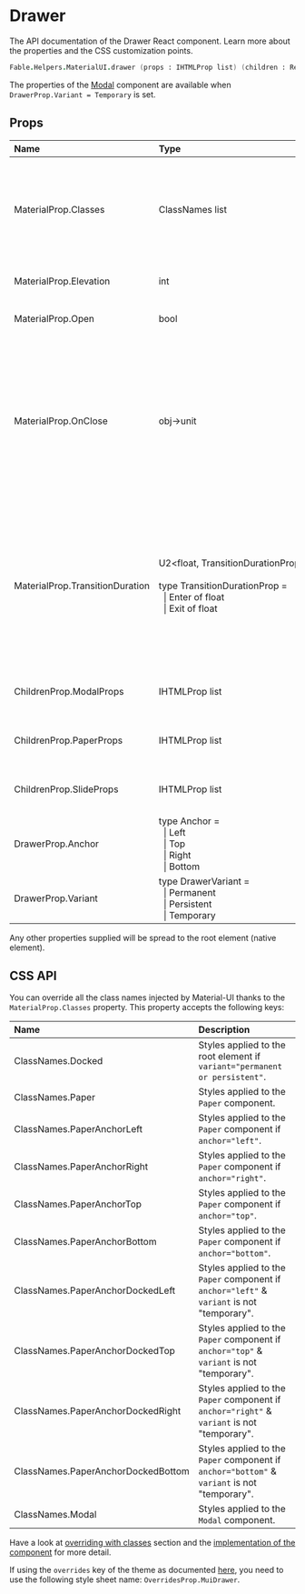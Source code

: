 # Drawer

<p class="description">The API documentation of the Drawer React component. Learn more about the properties and the CSS customization points.</p>

```fsharp
Fable.Helpers.MaterialUI.drawer (props : IHTMLProp list) (children : ReactElement list) : ReactElement
```

The properties of the [Modal](#/api/modal) component are available
when `DrawerProp.Variant = Temporary` is set.

## Props

| Name | Type | Default | Description |
|:-----|:-----|:--------|:------------|
| <span class="prop-name">MaterialProp.Classes</span> | <span class="prop-type">ClassNames list</span> |   | Override or extend the styles applied to the component.  See CSS API below for more details.  |
| <span class="prop-name">MaterialProp.Elevation</span> | <span class="prop-type">int</span> | <span class="prop-default">16</span> | The elevation of the drawer. |
| <span class="prop-name">MaterialProp.Open</span> | <span class="prop-type">bool</span> | <span class="prop-default">false</span> | If `true`, the drawer is open. |
| <span class="prop-name">MaterialProp.OnClose</span> | <span class="prop-type">obj->unit</span> |   | Callback fired when the component requests to be closed.<br><br>**Signature:**<br>`(event : obj) -> unit`<br>*event:* The event source of the callback |
| <span class="prop-name">MaterialProp.TransitionDuration</span> | <span class="prop-type">U2&lt;float,&nbsp;TransitionDurationProp&nbsp;list&gt;<br><br>type&nbsp;TransitionDurationProp&nbsp;=<br>&nbsp;&nbsp;&#124;&nbsp;Enter&nbsp;of&nbsp;float<br>&nbsp;&nbsp;&#124;&nbsp;Exit&nbsp;of&nbsp;float<br></span> | <span class="prop-default">{ enter: duration.enteringScreen, exit: duration.leavingScreen }</span> | The duration for the transition, in milliseconds. You may specify a single timeout for all transitions, or individually with an object. |
| <span class="prop-name">ChildrenProp.ModalProps</span> | <span class="prop-type">IHTMLProp list</span> |   | Properties applied to the [`Modal`](#/api/modal) element. |
| <span class="prop-name">ChildrenProp.PaperProps</span> | <span class="prop-type">IHTMLProp list</span> |   | Properties applied to the [`Paper`](#/api/paper) element. |
| <span class="prop-name">ChildrenProp.SlideProps</span> | <span class="prop-type">IHTMLProp list</span> |   | Properties applied to the [`Slide`](#/api/slide) element. |
| <span class="prop-name">DrawerProp.Anchor</span> | <span class="prop-type">type&nbsp;Anchor&nbsp;=<br>&nbsp;&nbsp;&#124;&nbsp;Left<br>&nbsp;&nbsp;&#124;&nbsp;Top<br>&nbsp;&nbsp;&#124;&nbsp;Right<br>&nbsp;&nbsp;&#124;&nbsp;Bottom<br></span> | <span class="prop-default">Anchor.Left</span> | Side from which the drawer will appear. |
| <span class="prop-name">DrawerProp.Variant</span> | <span class="prop-type">type&nbsp;DrawerVariant&nbsp;=<br>&nbsp;&nbsp;&#124;&nbsp;Permanent<br>&nbsp;&nbsp;&#124;&nbsp;Persistent<br>&nbsp;&nbsp;&#124;&nbsp;Temporary<br></span> | <span class="prop-default">DrawerVariant.Temporary</span> | The variant to use. |

Any other properties supplied will be spread to the root element (native element).

## CSS API

You can override all the class names injected by Material-UI thanks to the `MaterialProp.Classes` property.
This property accepts the following keys:


| Name | Description |
|:-----|:------------|
| <span class="prop-name">ClassNames.Docked</span> | Styles applied to the root element if `variant="permanent or persistent"`.
| <span class="prop-name">ClassNames.Paper</span> | Styles applied to the `Paper` component.
| <span class="prop-name">ClassNames.PaperAnchorLeft</span> | Styles applied to the `Paper` component if `anchor="left"`.
| <span class="prop-name">ClassNames.PaperAnchorRight</span> | Styles applied to the `Paper` component if `anchor="right"`.
| <span class="prop-name">ClassNames.PaperAnchorTop</span> | Styles applied to the `Paper` component if `anchor="top"`.
| <span class="prop-name">ClassNames.PaperAnchorBottom</span> | Styles applied to the `Paper` component if `anchor="bottom"`.
| <span class="prop-name">ClassNames.PaperAnchorDockedLeft</span> | Styles applied to the `Paper` component if `anchor="left"` & `variant` is not "temporary".
| <span class="prop-name">ClassNames.PaperAnchorDockedTop</span> | Styles applied to the `Paper` component if `anchor="top"` & `variant` is not "temporary".
| <span class="prop-name">ClassNames.PaperAnchorDockedRight</span> | Styles applied to the `Paper` component if `anchor="right"` & `variant` is not "temporary".
| <span class="prop-name">ClassNames.PaperAnchorDockedBottom</span> | Styles applied to the `Paper` component if `anchor="bottom"` & `variant` is not "temporary".
| <span class="prop-name">ClassNames.Modal</span> | Styles applied to the `Modal` component.

Have a look at [overriding with classes](#/customization/overrides) section
and the [implementation of the component](https://github.com/mui-org/material-ui/tree/master/packages/material-ui/src/Drawer/Drawer.js)
for more detail.

If using the `overrides` key of the theme as documented
[here](#/customization/themes),
you need to use the following style sheet name: `OverridesProp.MuiDrawer`.

<!--## Demos-->

<!--- [Drawers](/demos/drawers/)-->


